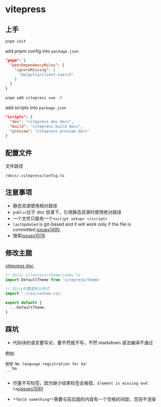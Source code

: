# vitepress

## 上手

```bash
pnpm init
```

add pnpm config into `package.json`

```json
"pnpm": {
  "peerDependencyRules": {
    "ignoreMissing": [
      "@algolia/client-search"
    ]
  }
}
```

```bash
pnpm add vitepress vue -D
```

add scripts into `package.json`

```json
"scripts": {
  "dev": "vitepress dev docs",
  "build": "vitepress build docs",
  "preview": "vitepress preview docs"
}
```

## 配置文件

文件路径

```
/docs/.vitepress/config.ts
```

## 注意事项

- 静态资源使用相对路径
- `public`位于 doc 目录下，引用静态资源时使用绝对路径
- 一个文件只能有一个`<script setup> </script>`
- `lastUpdated` is git-based and it will work only if the file is committed.[issues1495](https://github.com/vuejs/vitepress/issues/1495)
- 搜索[issues1078](https://github.com/vuejs/vitepress/issues/1078)

## 修改主题

[vitepress doc](https://vitepress.vuejs.org/guide/theme-introduction#customizing-css)

```ts
// docs/.vitepress/theme/index.ts
import DefaultTheme from 'vitepress/theme'

// 在css中覆盖默认样式
import './css/custom.css'

export default {
  ...DefaultTheme,
}
```

## 踩坑

- 代码块的语言要写对，要不然就不写，不然 markdown 语法编译不通过

例如

````
报错'No language registration for ba'
```ba
```
````

- 尽量不写标签，因为缺少结束标签会报错，`Element is missing end tag`[issues1590](https://github.com/vuejs/vitepress/issues/1590)

- `**bold something**`需要与前后面的内容有一个空格的间距，否则不渲染
